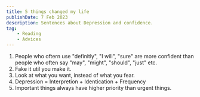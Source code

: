 ```yaml
---
title: 5 things changed my life
publishDate: 7 Feb 2023
description: Sentences about Depression and confidence.
tag: 
    - Reading
    - Advices
---
```


1. People who oftern use "definitly", "I will", "sure" are more confident than people who often say "may", "might", "should", "just" etc.
2. Fake it util you make it.
3. Look at what you want, instead of what you fear.
4. Depression = Interpretion + Identication + Frequency
5. Important things always have higher priority than urgent things.